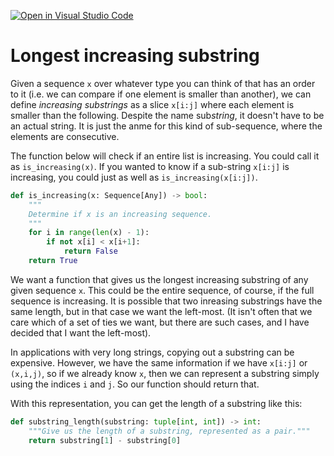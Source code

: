 [![Open in Visual Studio Code](https://classroom.github.com/assets/open-in-vscode-c66648af7eb3fe8bc4f294546bfd86ef473780cde1dea487d3c4ff354943c9ae.svg)](https://classroom.github.com/online_ide?assignment_repo_id=8362090&assignment_repo_type=AssignmentRepo)
# Longest increasing substring

Given a sequence `x` over whatever type you can think of that has an order to it (i.e. we can compare if one element is smaller than another), we can define *increasing substrings* as a slice `x[i:j]` where each element is smaller than the following. Despite the name sub*string*, it doesn't have to be an actual string. It is just the anme for this kind of sub-sequence, where the elements are consecutive.

The function below will check if an entire list is increasing. You could call it as `is_increasing(x)`. If you wanted to know if a sub-string `x[i:j]` is increasing, you could just as well as `is_increasing(x[i:j])`.


```python
def is_increasing(x: Sequence[Any]) -> bool:
    """
    Determine if x is an increasing sequence.
    """
    for i in range(len(x) - 1):
        if not x[i] < x[i+1]:
            return False
    return True
```

We want a function that gives us the longest increasing substring of any given sequence `x`. This could be the entire sequence, of course, if the full sequence is increasing. It is possible that two inreasing substrings have the same length, but in that case we want the left-most. (It isn't often that we care which of a set of ties we want, but there are such cases, and I have decided that I want the left-most).

In applications with very long strings, copying out a substring can be expensive. However, we have the same information if we have `x[i:j]` or `(x,i,j)`, so if we already know `x`, then we can represent a substring simply using the indices `i` and `j`. So our function should return that.

With this representation, you can get the length of a substring like this:

```python
def substring_length(substring: tuple[int, int]) -> int:
    """Give us the length of a substring, represented as a pair."""
    return substring[1] - substring[0]
```


